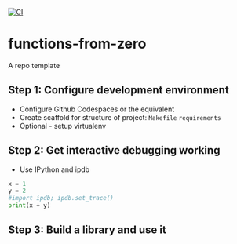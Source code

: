 [![CI](https://github.com/ai-product-manager/functions-from-zero/actions/workflows/main.yml/badge.svg)](https://github.com/ai-product-manager/functions-from-zero/actions/workflows/main.yml)

# functions-from-zero
A repo template

## Step 1: Configure development environment

* Configure Github Codespaces or the equivalent
* Create scaffold for structure of project: `Makefile` `requirements` 
* Optional - setup virtualenv

## Step 2: Get interactive debugging working

* Use IPython and ipdb

```python
x = 1
y = 2
#import ipdb; ipdb.set_trace()
print(x + y)
```

## Step 3: Build a library and use it